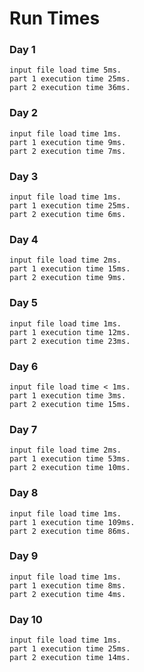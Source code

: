 # Run Times

### Day 1

```
input file load time 5ms.
part 1 execution time 25ms.
part 2 execution time 36ms.
```

### Day 2

```
input file load time 1ms.
part 1 execution time 9ms.
part 2 execution time 7ms.
```

### Day 3

```
input file load time 1ms.
part 1 execution time 25ms.
part 2 execution time 6ms.
```

### Day 4

```
input file load time 2ms.
part 1 execution time 15ms.
part 2 execution time 9ms.
```

### Day 5

```
input file load time 1ms.
part 1 execution time 12ms.
part 2 execution time 23ms.
```

### Day 6

```
input file load time < 1ms.
part 1 execution time 3ms.
part 2 execution time 15ms.
```

### Day 7

```
input file load time 2ms.
part 1 execution time 53ms.
part 2 execution time 10ms.
```

### Day 8

```
input file load time 1ms.
part 1 execution time 109ms.
part 2 execution time 86ms.
```

### Day 9

```
input file load time 1ms.
part 1 execution time 8ms.
part 2 execution time 4ms.
```

### Day 10

```
input file load time 1ms.
part 1 execution time 25ms.
part 2 execution time 14ms.
```
